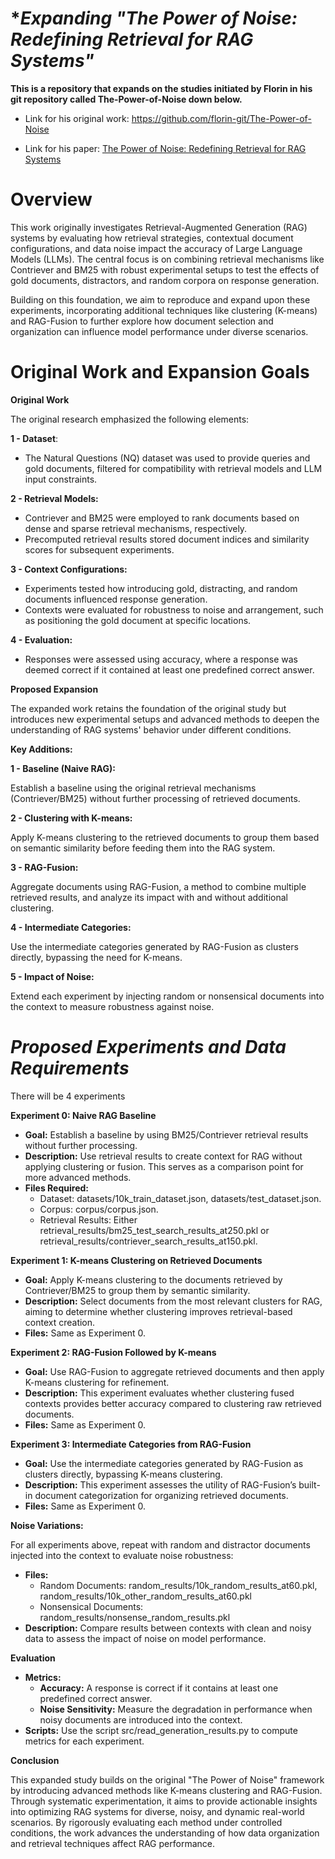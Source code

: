 # **Expanding "The Power of Noise: Redefining Retrieval for RAG Systems"*

**This is a repository that expands on the studies initiated by Florin in his git repository called The-Power-of-Noise down below.**

* Link for his original work: https://github.com/florin-git/The-Power-of-Noise

* Link for his paper: [The Power of Noise: Redefining Retrieval for RAG Systems](https://dl.acm.org/doi/10.1145/3626772.3657834)

# **Overview**

This work originally investigates Retrieval-Augmented Generation (RAG) systems by evaluating how retrieval strategies, contextual document configurations, and data noise impact the accuracy of Large Language Models (LLMs). The central focus is on combining retrieval mechanisms like Contriever and BM25 with robust experimental setups to test the effects of gold documents, distractors, and random corpora on response generation.

Building on this foundation, we aim to reproduce and expand upon these experiments, incorporating additional techniques like clustering (K-means) and RAG-Fusion to further explore how document selection and organization can influence model performance under diverse scenarios.

# **Original Work and Expansion Goals**

**Original Work**

The original research emphasized the following elements:

**1 - Dataset**:
* The Natural Questions (NQ) dataset was used to provide queries and gold documents, filtered for compatibility with retrieval models and LLM input constraints.

**2 - Retrieval Models:**
* Contriever and BM25 were employed to rank documents based on dense and sparse retrieval mechanisms, respectively.
* Precomputed retrieval results stored document indices and similarity scores for subsequent experiments.

**3 - Context Configurations:**
* Experiments tested how introducing gold, distracting, and random documents influenced response generation.
* Contexts were evaluated for robustness to noise and arrangement, such as positioning the gold document at specific locations.

**4 - Evaluation:**
* Responses were assessed using accuracy, where a response was deemed correct if it contained at least one predefined correct answer.

**Proposed Expansion**

The expanded work retains the foundation of the original study but introduces new experimental setups and advanced methods to deepen the understanding of RAG systems' behavior under different conditions.

**Key Additions:**

**1 - Baseline (Naive RAG):**

Establish a baseline using the original retrieval mechanisms (Contriever/BM25) without further processing of retrieved documents.

**2 - Clustering with K-means:**

Apply K-means clustering to the retrieved documents to group them based on semantic similarity before feeding them into the RAG system.

**3 - RAG-Fusion:**

Aggregate documents using RAG-Fusion, a method to combine multiple retrieved results, and analyze its impact with and without additional 
clustering.

**4 - Intermediate Categories:**

Use the intermediate categories generated by RAG-Fusion as clusters directly, bypassing the need for K-means.

**5 - Impact of Noise:**

Extend each experiment by injecting random or nonsensical documents into the context to measure robustness against noise.

# *Proposed Experiments and Data Requirements*

There will be 4 experiments

**Experiment 0: Naive RAG Baseline**

* **Goal:** Establish a baseline by using BM25/Contriever retrieval results without further processing.
* **Description:** Use retrieval results to create context for RAG without applying clustering or fusion. This serves as a comparison point for more advanced methods.
* **Files Required:**
    - Dataset: datasets/10k_train_dataset.json, datasets/test_dataset.json.
    - Corpus: corpus/corpus.json.
    - Retrieval Results: Either retrieval_results/bm25_test_search_results_at250.pkl or retrieval_results/contriever_search_results_at150.pkl.

**Experiment 1: K-means Clustering on Retrieved Documents**

* **Goal:** Apply K-means clustering to the documents retrieved by Contriever/BM25 to group them by semantic similarity.
* **Description:** Select documents from the most relevant clusters for RAG, aiming to determine whether clustering improves retrieval-based context creation.
* **Files:** Same as Experiment 0.

**Experiment 2: RAG-Fusion Followed by K-means**

* **Goal:** Use RAG-Fusion to aggregate retrieved documents and then apply K-means clustering for refinement.
* **Description:** This experiment evaluates whether clustering fused contexts provides better accuracy compared to clustering raw retrieved documents.
* **Files:** Same as Experiment 0.

**Experiment 3: Intermediate Categories from RAG-Fusion**

* **Goal:** Use the intermediate categories generated by RAG-Fusion as clusters directly, bypassing K-means clustering.
* **Description:** This experiment assesses the utility of RAG-Fusion’s built-in document categorization for organizing retrieved documents.
* **Files:** Same as Experiment 0.

**Noise Variations:**

For all experiments above, repeat with random and distractor documents injected into the context to evaluate noise robustness:

* **Files:**
    - Random Documents: random_results/10k_random_results_at60.pkl, random_results/10k_other_random_results_at60.pkl
    - Nonsensical Documents: random_results/nonsense_random_results.pkl
* **Description:** Compare results between contexts with clean and noisy data to assess the impact of noise on model performance.    

**Evaluation**

* **Metrics:**
    - **Accuracy:** A response is correct if it contains at least one predefined correct answer.
    - **Noise Sensitivity:** Measure the degradation in performance when noisy documents are introduced into the context.
* **Scripts:**
Use the script src/read_generation_results.py to compute metrics for each experiment.

**Conclusion**

This expanded study builds on the original "The Power of Noise" framework by introducing advanced methods like K-means clustering and RAG-Fusion. Through systematic experimentation, it aims to provide actionable insights into optimizing RAG systems for diverse, noisy, and dynamic real-world scenarios. By rigorously evaluating each method under controlled conditions, the work advances the understanding of how data organization and retrieval techniques affect RAG performance.